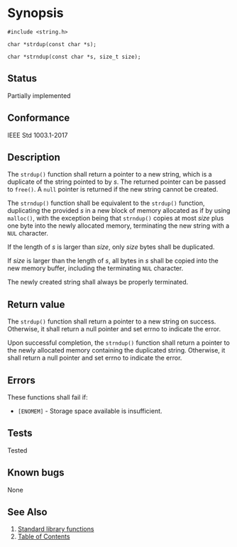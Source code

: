 # Synopsis

`#include <string.h>`

`char *strdup(const char *s);`

`char *strndup(const char *s, size_t size);`

## Status

Partially implemented

## Conformance

IEEE Std 1003.1-2017

## Description

The `strdup()` function shall return a pointer to a new string, which is a duplicate of the string pointed to by _s_.
The returned pointer can be passed to `free()`. A `null` pointer is returned if the new string cannot be created.

The `strndup()` function shall be equivalent to the `strdup()` function, duplicating the provided _s_ in a new block of
memory allocated as if by using `malloc()`, with the exception being that `strndup()` copies at most _size_ plus one
byte into the newly allocated memory, terminating the new string with a `NUL` character.

If the length of _s_ is larger than _size_, only _size_ bytes shall be duplicated.

If _size_ is larger than the length of _s_, all bytes in _s_ shall be copied into the new memory buffer, including the
terminating `NUL` character.

The newly created string shall always be properly terminated.

## Return value

The `strdup()` function shall return a pointer to a new string on success. Otherwise, it shall return a null pointer and
set errno to indicate the error.

Upon successful completion, the `strndup()` function shall return a pointer to the newly allocated memory containing the
duplicated string. Otherwise, it shall return a null pointer and set errno to indicate the error.

## Errors

These functions shall fail if:

- `[ENOMEM]` - Storage space available is insufficient.

## Tests

Tested

## Known bugs

None

## See Also

1. [Standard library functions](../README.md)
2. [Table of Contents](../../../README.md)
